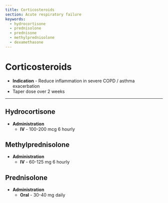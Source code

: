 ```yaml
---
title: Corticosteroids
section: Acute respiratory failure
keywords:
  - hydrocortisone
  - prednisolone
  - prednisone
  - methylprednisolone
  - dexamethasone
---
```


# Corticosteroids

- **Indication** - Reduce inflammation in severe COPD / asthma exacerbation
- Taper dose over 2 weeks

------------------

## Hydrocortisone

- **Administration**
  - **IV** - 100-200 mcg 6 hourly

## Methylprednisolone

- **Administration**
  - **IV** - 60-125 mg 6 hourly

## Prednisolone

- **Administration**
  - **Oral** - 30-40 mg daily
